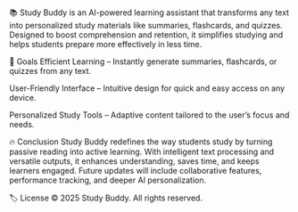 📚 Study Buddy is an AI-powered learning assistant that transforms any text into personalized study materials like summaries, flashcards, and quizzes. Designed to boost comprehension and retention, it simplifies studying and helps students prepare more effectively in less time.

🎯 Goals
Efficient Learning – Instantly generate summaries, flashcards, or quizzes from any text.

User-Friendly Interface – Intuitive design for quick and easy access on any device.

Personalized Study Tools – Adaptive content tailored to the user’s focus and needs.

🔥 Conclusion
Study Buddy redefines the way students study by turning passive reading into active learning. With intelligent text processing and versatile outputs, it enhances understanding, saves time, and keeps learners engaged. Future updates will include collaborative features, performance tracking, and deeper AI personalization.

🏷️ License
© 2025 Study Buddy. All rights reserved.
